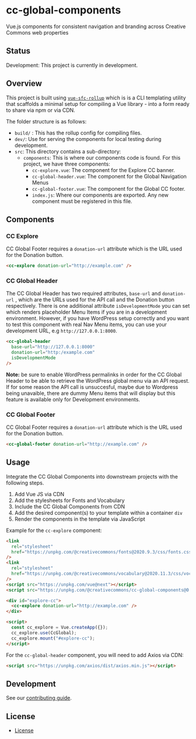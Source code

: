 # cc-global-components

Vue.js components for consistent navigation and branding across Creative Commons web properties

## Status

Development: This project is currently in development.

## Overview

This project is built using [`vue-sfc-rollup`](https://www.npmjs.com/package/vue-sfc-rollup) which is is a CLI templating utility that scaffolds a minimal setup for compiling a Vue library - into a form ready to share via npm or via CDN.

The folder structure is as follows:

- `build/` : This has the rollup config for compiling files.
- `dev/`: Use for serving the components for local testing during development.
- `src`: This directory contains a sub-directory:
  - `components`: This is where our components code is found. For this project, we have three components:
    - `cc-explore.vue`: The component for the Explore CC banner.
    - `cc-global-header.vue`: The component for the Global Navigation Menus
    - `cc-global-footer.vue`: The component for the Global CC footer.
    - `index.js`: Where our components are exported. Any new component must be registered in this file.

## Components

### CC Explore

CC Global Footer requires a `donation-url` attribute which is the URL used for the Donation button.

```html
<cc-explore donation-url="http://example.com" />
```

### CC Global Header

The CC Global Header has two required attributes, `base-url` and `donation-url` , which are the URLs used for the API call and the Donation button respectively. There is one additional attribute `isDevelopmentMode` you can set which renders placeholder Menu Items if you are in a development environment. However, if you have WordPress setup correctly and you want to test this component with real Nav Menu items, you can use your development URL, e.g `http://127.0.0.1:8000`.

```html
<cc-global-header
  base-url="http://127.0.0.1:8000"
  donation-url="http:/example.com"
  isDevelopmentMode
/>
```

**Note:** be sure to enable WordPress permalinks in order for the CC Global Header to be able to retrieve the WordPress global menu via an API request. If for some reason the API call is unsuccesful, maybe due to Wordpress being unavaible, there are dummy Menu items that will display but this feature is available only for Development environments.

### CC Global Footer

CC Global Footer requires a `donation-url` attribute which is the URL used for the Donation button.

```html
<cc-global-footer donation-url="http://example.com" />
```

## Usage

Integrate the CC Global Components into downstream projects with the following steps.

1. Add Vue JS via CDN
2. Add the stylesheets for Fonts and Vocabulary
3. Include the CC Global Components from CDN
4. Add the desired component(s) to your template within a container `div`
5. Render the components in the template via JavaScript

Example for the `cc-explore` component:

```html
<link
  rel="stylesheet"
  href="https://unpkg.com/@creativecommons/fonts@2020.9.3/css/fonts.css"
/>
<link
  rel="stylesheet"
  href="https://unpkg.com/@creativecommons/vocabulary@2020.11.3/css/vocabulary.css"
/>
<script src="https://unpkg.com/vue@next"></script>
<script src="https://unpkg.com/@creativecommons/cc-global-components@0.1.0/dist/cc-globals.min.js"></script>

<div id="explore-cc">
  <cc-explore donation-url="http://example.com" />
</div>

<script>
  const cc_explore = Vue.createApp({});
  cc_explore.use(CcGlobal);
  cc_explore.mount("#explore-cc");
</script>
```

For the `cc-global-header` component, you will need to add Axios via CDN:

```html
<script src="https://unpkg.com/axios/dist/axios.min.js"></script>
```

## Development

See our [contributing guide](CONTRIBUTING.md).

## License

- [License](LICENSE)
